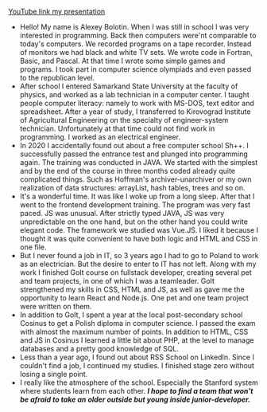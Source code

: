 [ YouTube link my presentation](https://youtu.be/6GT28dBUEaE)

- Hello! My name is Alexey Bolotin. When I was still in school I was very interested in programming. Back then computers were'nt comparable to today's computers. We recorded programs on a tape recorder. Instead of monitors we had black and white TV sets. We wrote code in Fortran, Basic, and Pascal. At that time I wrote some simple games and programs. I took part in computer science olympiads and even passed to the republican level.
- After school I entered Samarkand State University at the faculty of physics, and worked as a lab technician in a computer center. I taught people computer literacy: namely to work with MS-DOS, text editor and spreadsheet. After a year of study, I transferred to Kirovograd Institute of Agricultural Engineering on the specialty of engineer-system technician. Unfortunately at that time could not find work in programming. I worked as an electrical engineer.
- In 2020 I accidentally found out about a free computer school Sh++. I successfully passed the entrance test and plunged into programming again. The training was conducted in JAVA. We started with the simplest and by the end of the course in three months coded already quite complicated things. Such as Hoffman's archiver-unarchiver or my own realization of data structures: arrayList, hash tables, trees and so on.
- It's a wonderful time. It was like I woke up from a long sleep. After that I went to the frontend development training. The program was very fast paced. JS was unusual. After strictly typed JAVA, JS was very unpredictable on the one hand, but on the other hand you could write elegant code. The framework we studied was Vue.JS. I liked it because I thought it was quite convenient to have both logic and HTML and CSS in one file.
- But I never found a job in IT, so 3 years ago I had to go to Poland to work as an electrician. But the desire to enter to IT has not left. Along with my work I finished GoIt course on fullstack developer, creating several pet and team projects, in one of which I was a teamleader. GoIt strengthened my skills in CSS, HTML and JS, as well as gave me the opportunity to learn React and Node.js. One pet and one team project were written on them.
- In addition to GoIt, I spent a year at the local post-secondary school Cosinus to get a Polish diploma in computer science. I passed the exam with almost the maximum number of points. In addition to HTML, CSS and JS in Cosinus I learned a little bit about PHP, at the level to manage databases and a pretty good knowledge of SQL.
- Less than a year ago, I found out about RSS School on LinkedIn. Since I couldn't find a job, I continued my studies. I finished stage zero without losing a single point.
- I really like the atmosphere of the school. Especially the Stanford system where students learn from each other. **_I hope to find a team that won't be afraid to take an older outside but young inside junior-developer._**

